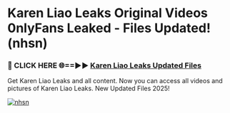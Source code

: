 # Karen Liao Leaks Original Videos 0nlyFans Leaked - Files Updated! (nhsn)

<h3>🔴 CLICK HERE 🌐==►► <a href="https://tinyurl.com/2jnfzry5" rel="nofollow">Karen Liao Leaks Updated Files</a></h3>

Get Karen Liao Leaks and all content. Now you can access all videos and pictures of Karen Liao Leaks. New Updated Files 2025!

[![nhsn](https://i.imgur.com/GyGTBgg.gif)](https://tinyurl.com/2jnfzry5)
